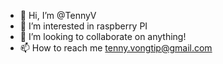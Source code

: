 - 👋 Hi, I’m @TennyV
- 👀 I’m interested in raspberry PI
- 💞️ I’m looking to collaborate on anything!
- 📫 How to reach me tenny.vongtip@gmail.com

<!---
TennyV/TennyV is a ✨ special ✨ repository because its `README.md` (this file) appears on your GitHub profile.
You can click the Preview link to take a look at your changes.
--->
